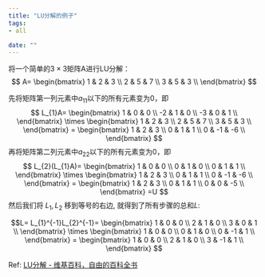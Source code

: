 ```yaml
---
title: "LU分解的例子"
tags:
- all

date: ""
---
```

将一个简单的$3×3$矩阵A进行LU分解：
$$ A=
        \begin{bmatrix}
           1 & 2 & 3 \\
           2 & 5 & 7 \\
           3 & 5 & 3 \\
        \end{bmatrix}
$$

先将矩阵第一列元素中$a_{11}$以下的所有元素变为0，即
$$ L_{1}A=
        \begin{bmatrix}
           1 & 0 & 0 \\
          -2 & 1 & 0 \\
          -3 & 0 & 1 \\
        \end{bmatrix} \times
        \begin{bmatrix}
           1 & 2 & 3 \\
           2 & 5 & 7 \\
           3 & 5 & 3 \\
        \end{bmatrix}  =
        \begin{bmatrix}
           1 & 2 & 3 \\
           0 & 1 & 1 \\
           0 & -1 & -6 \\
        \end{bmatrix}
$$
再将矩阵第二列元素中$a_{22}$以下的所有元素变为0，即
$$ L_{2}(L_{1}A)=
        \begin{bmatrix}
           1 & 0 & 0 \\
           0 & 1 & 0 \\
           0 & 1 & 1 \\
        \end{bmatrix} \times
        \begin{bmatrix}
           1 & 2 & 3 \\
           0 & 1 & 1 \\
           0 & -1 & -6 \\
        \end{bmatrix}  =
        \begin{bmatrix}
           1 & 2 & 3 \\
           0 & 1 & 1 \\
           0 & 0 & -5 \\
        \end{bmatrix} =U
$$
然后我们将 $L_1, L_2$ 移到等号的右边, 就得到了所有步骤的总和$L$:

$$L= L_{1}^{-1}L_{2}^{-1}=
        \begin{bmatrix}
           1 & 0 & 0 \\
           2 & 1 & 0 \\
           3 & 0 & 1 \\
        \end{bmatrix} \times
        \begin{bmatrix}
           1 & 0 & 0 \\
           0 & 1 & 0 \\
           0 & -1 & 1 \\
        \end{bmatrix} =
        \begin{bmatrix}
           1 & 0 & 0 \\
           2 & 1 & 0 \\
           3 & -1 & 1 \\
        \end{bmatrix} $$
		
Ref: [LU分解 - 维基百科，自由的百科全书](https://zh.wikipedia.org/zh-hans/LU%E5%88%86%E8%A7%A3)